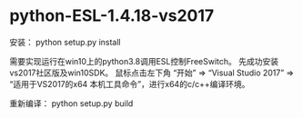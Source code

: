 # python-ESL-1.4.18-vs2017

安装：
	python setup.py install

需要实现运行在win10上的python3.8调用ESL控制FreeSwitch。
先成功安装vs2017社区版及win10SDK。
鼠标点击左下角 “开始” => “Visual Studio 2017” => “适用于VS2017的x64 本机工具命令”，进行x64的c/c++编译环境。

重新编译：
	python setup.py build
